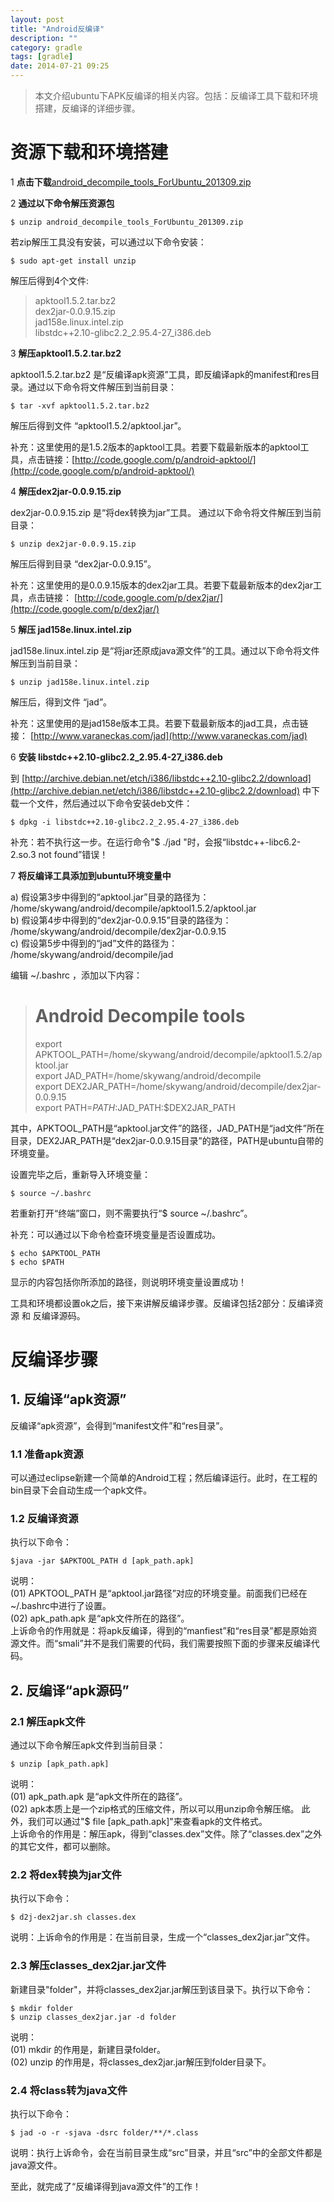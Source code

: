 ```yaml
---
layout: post
title: "Android反编译"
description: ""
category: gradle
tags: [gradle]
date: 2014-07-21 09:25
---
```


> 本文介绍ubuntu下APK反编译的相关内容。包括：反编译工具下载和环境搭建，反编译的详细步骤。


<a name="anchor1"></a>
# 资源下载和环境搭建

1 **点击下载**[android_decompile_tools_ForUbuntu_201309.zip](https://github.com/wangkuiwu/android_applets/blob/master/tools/android_decompile_tools_ForUbuntu_201309.zip?raw=true)


2 **通过以下命令解压资源包**

    $ unzip android_decompile_tools_ForUbuntu_201309.zip

若zip解压工具没有安装，可以通过以下命令安装：

    $ sudo apt-get install unzip 

解压后得到4个文件:  
> apktool1.5.2.tar.bz2  
> dex2jar-0.0.9.15.zip  
> jad158e.linux.intel.zip  
> libstdc++2.10-glibc2.2_2.95.4-27_i386.deb


3 **解压apktool1.5.2.tar.bz2**

apktool1.5.2.tar.bz2 是“反编译apk资源”工具，即反编译apk的manifest和res目录。通过以下命令将文件解压到当前目录：

    $ tar -xvf apktool1.5.2.tar.bz2

解压后得到文件 “apktool1.5.2/apktool.jar”。

补充：这里使用的是1.5.2版本的apktool工具。若要下载最新版本的apktool工具，点击链接：[http://code.google.com/p/android-apktool/](http://code.google.com/p/android-apktool/)


4 **解压dex2jar-0.0.9.15.zip**

dex2jar-0.0.9.15.zip 是“将dex转换为jar”工具。 通过以下命令将文件解压到当前目录：

    $ unzip dex2jar-0.0.9.15.zip

解压后得到目录 “dex2jar-0.0.9.15”。


补充：这里使用的是0.0.9.15版本的dex2jar工具。若要下载最新版本的dex2jar工具，点击链接： [http://code.google.com/p/dex2jar/](http://code.google.com/p/dex2jar/)


5 **解压 jad158e.linux.intel.zip**

jad158e.linux.intel.zip 是“将jar还原成java源文件”的工具。通过以下命令将文件解压到当前目录：

    $ unzip jad158e.linux.intel.zip

解压后，得到文件 “jad”。

补充：这里使用的是jad158e版本工具。若要下载最新版本的jad工具，点击链接： [http://www.varaneckas.com/jad](http://www.varaneckas.com/jad)


6 **安装 libstdc++2.10-glibc2.2_2.95.4-27_i386.deb**

到 [http://archive.debian.net/etch/i386/libstdc++2.10-glibc2.2/download](http://archive.debian.net/etch/i386/libstdc++2.10-glibc2.2/download) 中下载一个文件，然后通过以下命令安装deb文件：

    $ dpkg -i libstdc++2.10-glibc2.2_2.95.4-27_i386.deb

补充：若不执行这一步。在运行命令"$ ./jad "时，会报“libstdc++-libc6.2-2.so.3 not found”错误！


7 **将反编译工具添加到ubuntu环境变量中**

a) 假设第3步中得到的“apktool.jar”目录的路径为：      /home/skywang/android/decompile/apktool1.5.2/apktool.jar  
b) 假设第4步中得到的“dex2jar-0.0.9.15”目录的路径为： /home/skywang/android/decompile/dex2jar-0.0.9.15  
c) 假设第5步中得到的“jad”文件的路径为：              /home/skywang/android/decompile/jad  

编辑 ~/.bashrc ，添加以下内容：  
> # Android Decompile tools  
> export APKTOOL_PATH=/home/skywang/android/decompile/apktool1.5.2/apktool.jar  
> export JAD_PATH=/home/skywang/android/decompile  
> export DEX2JAR_PATH=/home/skywang/android/decompile/dex2jar-0.0.9.15  
> export PATH=$PATH:$JAD_PATH:$DEX2JAR_PATH

其中，APKTOOL_PATH是“apktool.jar文件”的路径，JAD_PATH是“jad文件”所在目录，DEX2JAR_PATH是“dex2jar-0.0.9.15目录”的路径，PATH是ubuntu自带的环境变量。

设置完毕之后，重新导入环境变量：

    $ source ~/.bashrc

若重新打开“终端”窗口，则不需要执行“$ source ~/.bashrc”。

补充：可以通过以下命令检查环境变量是否设置成功。

    $ echo $APKTOOL_PATH
    $ echo $PATH

显示的内容包括你所添加的路径，则说明环境变量设置成功！

工具和环境都设置ok之后，接下来讲解反编译步骤。反编译包括2部分：反编译资源 和 反编译源码。




<a name="anchor2"></a>
# 反编译步骤

## 1. 反编译“apk资源”

反编译“apk资源”，会得到“manifest文件”和“res目录”。

### 1.1 准备apk资源

   可以通过eclipse新建一个简单的Android工程；然后编译运行。此时，在工程的bin目录下会自动生成一个apk文件。

### 1.2 反编译资源

执行以下命令：

    $java -jar $APKTOOL_PATH d [apk_path.apk]

说明：  
(01) APKTOOL_PATH 是“apktool.jar路径”对应的环境变量。前面我们已经在~/.bashrc中进行了设置。  
(02) apk_path.apk 是“apk文件所在的路径”。  
上诉命令的作用就是：将apk反编译，得到的“manfiest”和“res目录”都是原始资源文件。而“smali”并不是我们需要的代码，我们需要按照下面的步骤来反编译代码。




## 2. 反编译“apk源码”

### 2.1 解压apk文件

通过以下命令解压apk文件到当前目录：

    $ unzip [apk_path.apk]

说明：  
(01) apk_path.apk 是“apk文件所在的路径”。  
(02) apk本质上是一个zip格式的压缩文件，所以可以用unzip命令解压缩。 此外，我们可以通过"$ file [apk_path.apk]"来查看apk的文件格式。  
上诉命令的作用是：解压apk，得到“classes.dex”文件。除了“classes.dex”之外的其它文件，都可以删除。


### 2.2 将dex转换为jar文件

执行以下命令：

    $ d2j-dex2jar.sh classes.dex

说明：上诉命令的作用是：在当前目录，生成一个“classes_dex2jar.jar”文件。


### 2.3 解压classes_dex2jar.jar文件

新建目录"folder"，并将classes_dex2jar.jar解压到该目录下。执行以下命令：

    $ mkdir folder
    $ unzip classes_dex2jar.jar -d folder

说明：  
(01) mkdir 的作用是，新建目录folder。  
(02) unzip 的作用是，将classes_dex2jar.jar解压到folder目录下。


### 2.4 将class转为java文件

执行以下命令：

    $ jad -o -r -sjava -dsrc folder/**/*.class

说明：执行上诉命令，会在当前目录生成“src”目录，并且“src”中的全部文件都是java源文件。

至此，就完成了“反编译得到java源文件”的工作！




